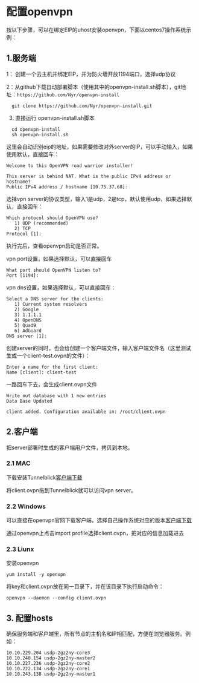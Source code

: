 
# 配置openvpn

按以下步骤，可以在绑定EIP的uhost安装openvpn，下面以centos7操作系统示例：

## 1.服务端

  1： 创建一个云主机并绑定EIP，并为防火墙开放1194端口，选择udp协议
  
  2：从github下载自动部署脚本（使用其中的openvpn-install.sh脚本），git地址：`https://github.com/Nyr/openvpn-install`
  
  ```
    git clone https://github.com/Nyr/openvpn-install.git   
  ```
  3. 直接运行 openvpn-install.sh脚本
  
  ``` 
    cd openvpn-install
    sh openvpn-install.sh
  ```
  
这里会自动识别eip的地址，如果需要修改对外server的IP，可以手动输入，如果使用默认，直接回车：  
  
```
Welcome to this OpenVPN road warrior installer!

This server is behind NAT. What is the public IPv4 address or hostname?
Public IPv4 address / hostname [10.75.37.68]: 
```
选择vpn server的协议类型，输入1是udp，2是tcp，默认使用udp，如果选择默认，直接回车：
```
Which protocol should OpenVPN use?
   1) UDP (recommended)
   2) TCP
Protocol [1]: 
```
执行完后，查看openvpn启动是否正常。

vpn port设置，如果选择默认，可以直接回车
```
What port should OpenVPN listen to?
Port [1194]: 
```

vpn dns设置，如果选择默认，可以直接回车：
```
Select a DNS server for the clients:
   1) Current system resolvers
   2) Google
   3) 1.1.1.1
   4) OpenDNS
   5) Quad9
   6) AdGuard
DNS server [1]: 
```
创建server的同时，也会给创建一个客户端文件，输入客户端文件名（这里测试生成一个client-test.ovpn的文件）：

```
Enter a name for the first client:
Name [client]: client-test
```
一路回车下去，会生成client.ovpn文件

```
Write out database with 1 new entries
Data Base Updated

client added. Configuration available in: /root/client.ovpn
```
## 2.客户端

把server部署时生成的客户端用户文件，拷贝到本地。

### 2.1 MAC

下载安装Tunnelblick[客户端下载](https://tunnelblick.net/downloads.html)

将client.ovpn拖到Tunnelblick就可以访问vpn server。

### 2.2 Windows

可以直接在openvpn官网下载客户端，选择自己操作系统对应的版本[客户端下载](https://openvpn.net/community-downloads/)

通过openvpn上点击import profile选择client.ovpn，把对应的信息加载进去

### 2.3 Liunx

安装openvpn

```
yum install -y openvpn
```

将key和client.ovpn放在同一目录下，并在该目录下执行启动命令：

```
openvpn --daemon --config client.ovpn
```

## 3. 配置hosts

确保服务端和客户端里，所有节点的主机名和IP相匹配，方便在浏览器服务。例如：

    10.10.229.204 usdp-2gz2ny-core3 
    10.10.240.154 usdp-2gz2ny-master2 
    10.10.227.236 usdp-2gz2ny-core2 
    10.10.222.134 usdp-2gz2ny-core1 
    10.10.243.138 usdp-2gz2ny-master1
